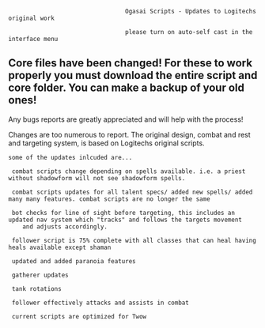                                      Ogasai Scripts - Updates to Logitechs original work
                                     
                                     please turn on auto-self cast in the interface menu

## Core files have been changed! For these to work properly you must download the entire script and core folder. You can make a backup of your old ones!

 Any bugs reports are greatly appreciated and will help with the process!
 
  Changes are too numerous to report. The original design, combat and rest and targeting system, is based on Logitechs original scripts. 

    some of the updates inlcuded are...
    
     combat scripts change depending on spells available. i.e. a priest without shadowform will not see shadowform spells.
     
     combat scripts updates for all talent specs/ added new spells/ added many many features. combat scripts are no longer the same
     
     bot checks for line of sight before targeting, this includes an updated nav system which "tracks" and follows the targets movement 
        and adjusts accordingly.
     
     follower script is 75% complete with all classes that can heal having heals available except shaman
     
     updated and added paranoia features
     
     gatherer updates
     
     tank rotations
     
     follower effectively attacks and assists in combat
     
     current scripts are optimized for Twow
